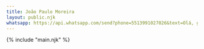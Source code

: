 ```yaml
---
title: João Paulo Moreira
layout: public.njk
whatsapp: https://api.whatsapp.com/send?phone=5513991027026&text=Olá, gostária de agendar uma reunião sobre estratégias de marketing para minha empresa!
---
```


{% include "main.njk" %}